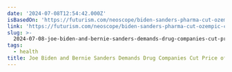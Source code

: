 ```yaml
---
date: '2024-07-08T12:54:42.000Z'
isBasedOn: 'https://futurism.com/neoscope/biden-sanders-pharma-cut-ozempic-costs'
link: 'https://futurism.com/neoscope/biden-sanders-pharma-cut-ozempic-costs'
slug: >-
  2024-07-08-joe-biden-and-bernie-sanders-demands-drug-companies-cut-price-of-ozempic-an
tags:
  - health
title: Joe Biden and Bernie Sanders Demands Drug Companies Cut Price of Ozempic an
---
```

 
